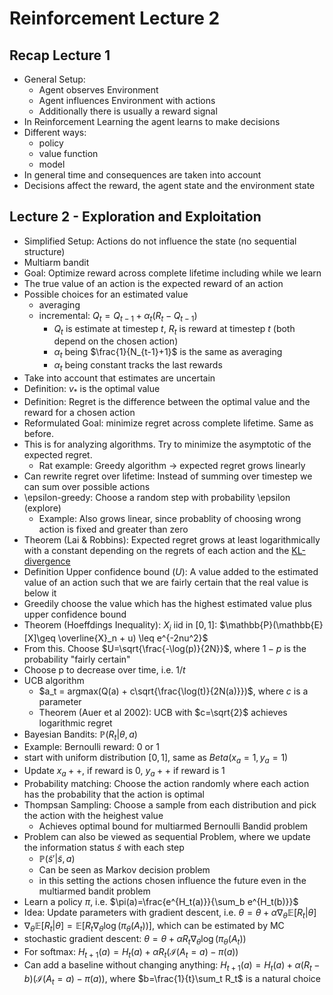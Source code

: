 # Reinforcement Lecture 2

## Recap Lecture 1

- General Setup:
  - Agent observes Environment
  - Agent influences Environment with actions
  - Additionally there is usually a reward signal
- In Reinforcement Learning the agent learns to make decisions
- Different ways:
  - policy
  - value function
  - model
- In general time and consequences are taken into account
- Decisions affect the reward, the agent state and the environment state

## Lecture 2 - Exploration and Exploitation

- Simplified Setup: Actions do not influence the state (no sequential structure)
- Multiarm bandit
- Goal: Optimize reward across complete lifetime including while we learn
- The true value of an action is the expected reward of an action
- Possible choices for an estimated value
  - averaging
  - incremental: $Q_t = Q_{t-1} + \alpha_t(R_t-Q_{t-1})$
    - $Q_t$ is estimate at timestep $t$, $R_t$ is reward at timestep $t$ (both depend on the chosen action)
    - $\alpha_t$ being $\frac{1}{N_{t-1}+1}$ is the same as averaging
    - $\alpha_t$ being constant tracks the last rewards
- Take into account that estimates are uncertain
- Definition: $v_*$ is the optimal value
- Definition: Regret is the difference between the optimal value and the reward for a chosen action
- Reformulated Goal: minimize regret across complete lifetime. Same as before.
- This is for analyzing algorithms. Try to minimize the asymptotic of the expected regret.
  - Rat example: Greedy algorithm -> expected regret grows linearly
- Can rewrite regret over lifetime: Instead of summing over timestep we can sum over possible actions
- \epsilon-greedy: Choose a random step with probability \epsilon (explore)
  - Example: Also grows linear, since probablity of choosing wrong action is fixed and greater than zero
- Theorem (Lai & Robbins): Expected regret grows at least logarithmically with a constant depending on the regrets of each action and the [KL-divergence](https://en.wikipedia.org/wiki/Kullback%E2%80%93Leibler_divergence)
- Definition Upper confidence bound ($U$): A value added to the estimated value of an action such that we are fairly certain that the real value is below it
- Greedily choose the value which has the highest estimated value plus upper confidence bound
- Theorem (Hoeffdings Inequality): $X_i$ iid in $[0,1]$: $\mathbb{P}(\mathbb{E}[X]\geq \overline{X}_n + u) \leq e^{-2nu^2}$
- From this. Choose $U=\sqrt{\frac{-\log(p)}{2N}}$, where $1-p$ is the probability "fairly certain"
- Choose p to decrease over time, i.e. $1/t$
- UCB algorithm
  - $a_t = argmax(Q(a) + c\sqrt{\frac{\log(t)}{2N(a)}})$, where $c$ is a parameter
  - Theorem (Auer et al 2002): UCB with $c=\sqrt{2}$ achieves logarithmic regret
- Bayesian Bandits: $\mathbb{P}(R_t|\theta, a)$
- Example: Bernoulli reward: 0 or 1
- start with uniform distribution $[0, 1]$, same as $Beta(x_a=1, y_a=1)$
- Update $x_a++$, if reward is 0, $y_a++$ if reward is 1
- Probability matching: Choose the action randomly where each action has the probability that the action is optimal
- Thompsan Sampling: Choose a sample from each distribution and pick the action with the heighest value
  - Achieves optimal bound for multiarmed Bernoulli Bandid problem
- Problem can also be viewed as sequential Problem, where we update the information status $\tilde{s}$ with each step
  - $\mathbb{P}(\tilde{s}' | \tilde{s}, a)$
  - Can be seen as Markov decision problem
  - in this setting the actions chosen influence the future even in the multiarmed bandit problem
- Learn a policy $\pi$, i.e. $\pi(a)=\frac{e^{H_t(a)}}{\sum_b e^{H_t(b)}}$
- Idea: Update parameters with gradient descent, i.e. $\theta = \theta + \alpha\nabla_\theta\mathbb{E}[R_t|\theta]$
- $\nabla_\theta\mathbb{E}[R_t|\theta] = \mathbb{E}[R_t\nabla_\theta\log(\pi_\theta(A_t))]$, which can be estimated by MC
- stochastic gradient descent: $\theta = \theta + \alpha R_t\nabla_\theta\log(\pi_\theta(A_t))$
- For softmax: $H_{t+1}(a)=H_t(a) + \alpha R_t(\mathcal{I}(A_t=a) - \pi(a))$
- Can add a baseline without changing anything: $H_{t+1}(a)=H_t(a) + \alpha (R_t - b)(\mathcal{I}(A_t=a) - \pi(a))$, where $b=\frac{1}{t}\sum_t R_t$ is a natural choice
